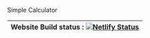  Simple Calculator 

| Website Build status : [![Netlify Status](https://api.netlify.com/api/v1/badges/48b1bcf5-c5ff-4c35-a4a3-ccabc7391f12/deploy-status)]([https://app.netlify.com/sites/danielcalculator](https://danielcalculator.netlify.app/)/deploys) |
| -------------------------------------------------------------------------------------------------------------------------------------------------------------------------------------------- |
